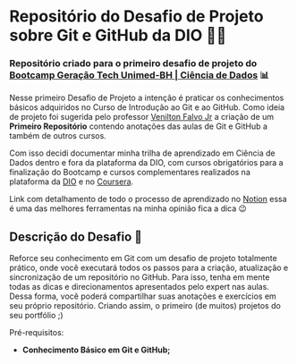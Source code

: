 # Repositório do Desafio de Projeto sobre Git e GitHub da DIO :woman_technologist:
### Repositório criado para o primeiro desafio de projeto do [Bootcamp Geração Tech Unimed-BH | Ciência de Dados](https://web.dio.me/track/geracao-tech-unimed-bh-ciencia-de-dados/) :bar_chart:

Nesse primeiro Desafio de Projeto a intenção é praticar os conhecimentos básicos adquiridos no Curso de Introdução ao Git e ao GitHub. Como ideia de projeto foi sugerida pelo professor [Venilton Falvo Jr](https://github.com/falvojr) a criação de um **Primeiro Repositório** contendo anotações das aulas de Git e GitHub a também de outros cursos.

Com isso decidi documentar minha trilha de aprendizado em Ciência de Dados dentro e fora da plataforma da DIO, com cursos obrigatórios para a finalização do Bootcamp e cursos complementares realizados na plataforma da [DIO](https://www.dio.me/) e no [Coursera](https://www.coursera.org/).

Link com detalhamento de todo o processo de aprendizado no [Notion](https://fringe-ornament-007.notion.site/23f70047afe546ccb2f9ab31122a0b9f?v=8e5819f2784f4821992c3cf95e50dc9d) essa é uma das melhores ferramentas na minha opinião fica a dica :wink: 

## Descrição do Desafio :punch:

Reforce seu conhecimento em Git com um desafio de projeto totalmente  prático, onde você executará todos os passos para a criação, atualização e sincronização de um repositório no GitHub. Para isso, tenha em mente  todas as dicas e direcionamentos apresentados pelo expert nas aulas.  Dessa forma, você poderá compartilhar suas anotações e exercícios em seu próprio repositório. Criando assim, o primeiro (de muitos) projetos do  seu portfólio ;)

Pré-requisitos:

- **Conhecimento Básico em Git e GitHub;**

  

  


